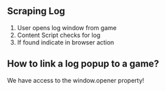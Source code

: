 ## Scraping Log
1. User opens log window from game
2. Content Script checks for log
3. If found indicate in browser action

## How to link a log popup to a game?
We have access to the window.opener property!